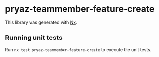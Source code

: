 # pryaz-teammember-feature-create

This library was generated with [Nx](https://nx.dev).

## Running unit tests

Run `nx test pryaz-teammember-feature-create` to execute the unit tests.
